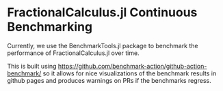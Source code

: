 # FractionalCalculus.jl Continuous Benchmarking

Currently, we use the BenchmarkTools.jl package to benchmark the performance of FractionalCalculus.jl over time.

This is built using https://github.com/benchmark-action/github-action-benchmark/ so it
allows for nice visualizations of the benchmark results in github pages and produces warnings on PRs if the benchmarks regress.